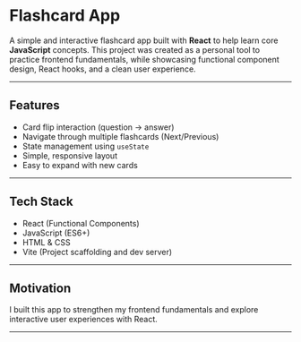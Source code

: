 # Flashcard App

A simple and interactive flashcard app built with **React** to help learn core **JavaScript** concepts. This project was created as a personal tool to practice frontend fundamentals, while showcasing functional component design, React hooks, and a clean user experience.

---

## Features

- Card flip interaction (question -> answer)
- Navigate through multiple flashcards (Next/Previous)
- State management using `useState`
- Simple, responsive layout
- Easy to expand with new cards

---

## Tech Stack

- React (Functional Components)
- JavaScript (ES6+)
- HTML & CSS
- Vite (Project scaffolding and dev server)

---
## Motivation

I built this app to strengthen my frontend fundamentals and explore interactive user experiences with React.

---

